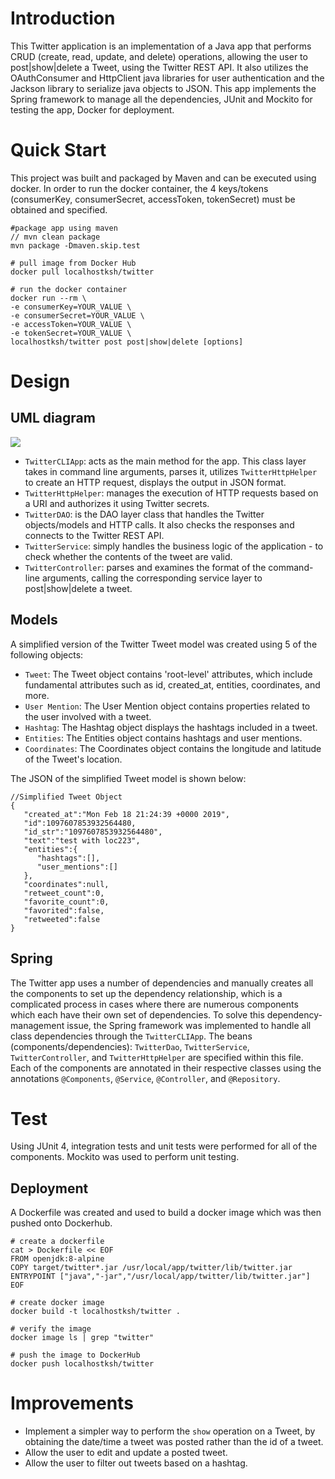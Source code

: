 # Introduction
This Twitter application is an implementation of a Java app that performs CRUD 
(create, read, update, and delete) operations, allowing the user to post|show|delete a Tweet, using the Twitter
REST API. It also utilizes the OAuthConsumer and HttpClient java libraries for user authentication and
the Jackson library to serialize java objects to JSON. This app implements the Spring framework to manage all the
dependencies, JUnit and Mockito for testing the app, Docker for deployment.

# Quick Start
This project was built and packaged by Maven and can be executed using docker. In order to run the docker
container, the 4 keys/tokens (consumerKey, consumerSecret, accessToken, tokenSecret) must be obtained and specified.

```
#package app using maven
// mvn clean package
mvn package -Dmaven.skip.test

# pull image from Docker Hub
docker pull localhostksh/twitter

# run the docker container
docker run --rm \
-e consumerKey=YOUR_VALUE \
-e consumerSecret=YOUR_VALUE \
-e accessToken=YOUR_VALUE \
-e tokenSecret=YOUR_VALUE \
localhostksh/twitter post post|show|delete [options]
```

# Design
## UML diagram
 <img src = "https://github.com/jarviscanada/jarvis_data_eng_KarinaShrestha/blob/feature/twitter_README/core_java/twitter/assets/TwitterUMLDiagram.png">

- ``TwitterCLIApp``: acts as the main method for the app. This class layer takes in command line arguments,
  parses it, utilizes ``TwitterHttpHelper`` to create an HTTP request, displays the output in JSON format.
- ``TwitterHttpHelper``: manages the execution of HTTP requests based on a URI and authorizes it using Twitter secrets.
- ``TwitterDAO``: is  the DAO layer class that handles the Twitter objects/models and HTTP calls. It also checks the responses
  and connects to the Twitter REST API.
- ``TwitterService``: simply handles the business logic of the application - to check whether the contents of the 
  tweet are valid.
- ``TwitterController``: parses and examines the format of the command-line arguments, calling the corresponding
service layer to post|show|delete a tweet.



## Models
A simplified version of the Twitter Tweet model was created using 5 of the following objects:
- ``Tweet``: The Tweet object contains 'root-level' attributes, which include fundamental attributes such as
  id, created_at, entities, coordinates, and more.
- ``User Mention``: The User Mention object contains properties related to the user involved with a tweet.
- ``Hashtag``: The Hashtag object displays the hashtags included in a tweet.
- ``Entities``: The Entities object contains hashtags and user mentions.
- ``Coordinates``: The Coordinates object contains the longitude and latitude of the Tweet's location.

The JSON of the simplified Tweet model is shown below:
``` 
//Simplified Tweet Object 
{
   "created_at":"Mon Feb 18 21:24:39 +0000 2019",
   "id":1097607853932564480,
   "id_str":"1097607853932564480",
   "text":"test with loc223",
   "entities":{
      "hashtags":[],      
      "user_mentions":[]  
   },
   "coordinates":null,    
   "retweet_count":0,
   "favorite_count":0,
   "favorited":false,
   "retweeted":false
}
```  

## Spring
The Twitter app uses a number of dependencies and manually creates all the components to set up the
dependency relationship, which is a complicated process in cases where there are numerous components 
which each have their own set of dependencies. To solve this dependency-management issue, the Spring framework 
was implemented to handle all class dependencies through the ``TwitterCLIApp``. The beans (components/dependencies):
``TwitterDao``, ``TwitterService``, ``TwitterController``, and ``TwitterHttpHelper`` are specified within this file.
Each of the components are annotated in their respective classes using the annotations ``@Components``, ``@Service``,
``@Controller``, and ``@Repository``.

# Test
Using JUnit 4, integration tests and unit tests were performed for all of the components. Mockito was used to
perform unit testing.

## Deployment
A Dockerfile was created and used to build a docker image which was then pushed onto Dockerhub.
```
# create a dockerfile
cat > Dockerfile << EOF
FROM openjdk:8-alpine
COPY target/twitter*.jar /usr/local/app/twitter/lib/twitter.jar
ENTRYPOINT ["java","-jar","/usr/local/app/twitter/lib/twitter.jar"]
EOF

# create docker image
docker build -t localhostksh/twitter .

# verify the image
docker image ls | grep "twitter"

# push the image to DockerHub
docker push localhostksh/twitter
```

# Improvements
- Implement a simpler way to perform the ``show`` operation on a Tweet, by obtaining the date/time a tweet was posted
  rather than the id of a tweet.
- Allow the user to edit and update a posted tweet.
- Allow the user to filter out tweets based on a hashtag.